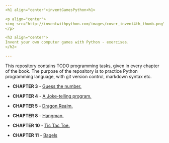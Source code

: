 ```yaml
---
<h1 align="center">inventGamesPython<h1>

<p align="center">
<img src="http://inventwithpython.com/images/cover_invent4th_thumb.png" width="150"/>
</p>

<h3 align="center">
Invent your own computer games with Python - exercises.
</h2>

---
```


This repository contains TODO programming tasks, given in every chapter of the book. The purpose of the repository is to practice Python programming language, with git version control, markdown syntax etc.

* **CHAPTER 3** - [Guess the number.](https://github.com/st33ze/inventGamesPython/tree/master/chapter_03/guess.py)

* **CHAPTER 4** - [A Joke-telling program.](https://github.com/st33ze/inventGamesPython/tree/master/chapter_04/jokes.py)

* **CHAPTER 5** - [Dragon Realm.](https://github.com/st33ze/inventGamesPython/tree/master/chapter_05/dragon.py)

* **CHAPTER 8** - [Hangman.](https://github.com/st33ze/inventGamesPython/tree/master/chapter_08)

* **CHAPTER 10** - [Tic Tac Toe.](https://github.com/st33ze/inventGamesPython/tree/master/chapter_10)

* **CHAPTER 11** - [Bagels](https://github.com/st33ze/inventGamesPython/tree/master/chapter_11/bagels.py)